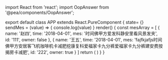 import React from 'react';
import OopAnswer from '@pea/components/OopAnswer';

export default class APP extends React.PureComponent {
  state= {}
  sendMes = (value) => {
    console.log(value)
  }
  render() {
    const mesArray = [
      {
        name: '赵四',
        time: '2018-04-01',
        mes: '时间佛甲方爱发科静安里看风景发夹',
        id: '111',
        owner: false
      },
      {
        name: '王五',
        time: '2018-04-01',
        mes: 'fajfkjafjs时间佛甲方安居客飞机咖啡机卡减肥挖康复科爱福家卡九分裤爱福家卡九分裤建安费按揭房卡减肥',
        id: '222',
        owner: true
      }
    ]
    return (
      <OopAnswer mesArray={mesArray} width="450px" height="200px" sendMes={this.sendMes} />
    )
  }
}